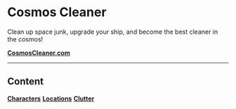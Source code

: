 # Cosmos Cleaner 
Clean up space junk, upgrade your ship, and become the best cleaner in the cosmos!

**[CosmosCleaner.com](https://CosmosCleaner.com "CosmosCleaner.com")**

------

## Content
<div class="buttons">
<a class="button" href="/characters" title="Characters"><strong>Characters</strong></a>
<a class="button" href="/locations" title="Locations"><strong>Locations</strong></a>
<a class="button" href="/clutter" title="Clutter Types"><strong>Clutter</strong></a>
</div>